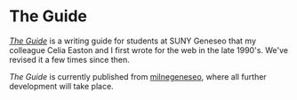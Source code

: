 # The Guide

[*The Guide*](http://writingguide.geneseo.edu) is a writing guide for students at SUNY Geneseo that my colleague Celia Easton and I first wrote for the web in the late 1990's. We've revised it a few times since then.

*The Guide* is currently published from [milnegeneseo](https://github.com/milnegeneseo/suny-geneseo-writing-guide), where all further development will take place.  